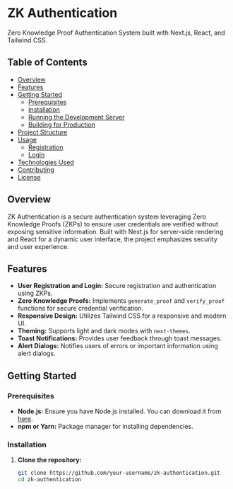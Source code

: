 # ZK Authentication

Zero Knowledge Proof Authentication System built with Next.js, React, and Tailwind CSS.

## Table of Contents

- [Overview](#overview)
- [Features](#features)
- [Getting Started](#getting-started)
  - [Prerequisites](#prerequisites)
  - [Installation](#installation)
  - [Running the Development Server](#running-the-development-server)
  - [Building for Production](#building-for-production)
- [Project Structure](#project-structure)
- [Usage](#usage)
  - [Registration](#registration)
  - [Login](#login)
- [Technologies Used](#technologies-used)
- [Contributing](#contributing)
- [License](#license)

## Overview

ZK Authentication is a secure authentication system leveraging Zero Knowledge Proofs (ZKPs) to ensure user credentials are verified without exposing sensitive information. Built with Next.js for server-side rendering and React for a dynamic user interface, the project emphasizes security and user experience.

## Features

- **User Registration and Login:** Secure registration and authentication using ZKPs.
- **Zero Knowledge Proofs:** Implements `generate_proof` and `verify_proof` functions for secure credential verification.
- **Responsive Design:** Utilizes Tailwind CSS for a responsive and modern UI.
- **Theming:** Supports light and dark modes with `next-themes`.
- **Toast Notifications:** Provides user feedback through toast messages.
- **Alert Dialogs:** Notifies users of errors or important information using alert dialogs.

## Getting Started

### Prerequisites

- **Node.js:** Ensure you have Node.js installed. You can download it from [here](https://nodejs.org/).
- **npm or Yarn:** Package manager for installing dependencies.

### Installation

1. **Clone the repository:**

   ```sh
   git clone https://github.com/your-username/zk-authentication.git
   cd zk-authentication